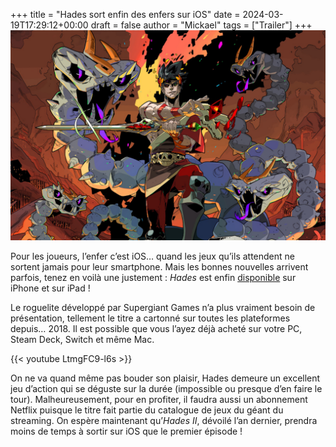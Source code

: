 +++
title = "Hades sort enfin des enfers sur iOS"
date = 2024-03-19T17:29:12+00:00
draft = false
author = "Mickael"
tags = ["Trailer"]
+++
![Le jeu Hades](hades.jpg "Sur iOS, Hades se joue au tactile mais aussi avec une manette, ouf.")


Pour les joueurs, l’enfer c’est iOS… quand les jeux qu’ils attendent ne sortent jamais pour leur smartphone. Mais les bonnes nouvelles arrivent parfois, tenez en voilà une justement : *Hades* est enfin [disponible](https://apps.apple.com/fr/app/hades-netflix/id6450063142) sur iPhone et sur iPad ! 

Le roguelite développé par Supergiant Games n’a plus vraiment besoin de présentation, tellement le titre a cartonné sur toutes les plateformes depuis… 2018. Il est possible que vous l’ayez déjà acheté sur votre PC, Steam Deck, Switch et même Mac.

{{< youtube LtmgFC9-l6s >}} 

On ne va quand même pas bouder son plaisir, Hades demeure un excellent jeu d’action qui se déguste sur la durée (impossible ou presque d’en faire le tour). Malheureusement, pour en profiter, il faudra aussi un abonnement Netflix puisque le titre fait partie du catalogue de jeux du géant du streaming. On espère maintenant qu’*Hades II*, dévoilé l’an dernier, prendra moins de temps à sortir sur iOS que le premier épisode !